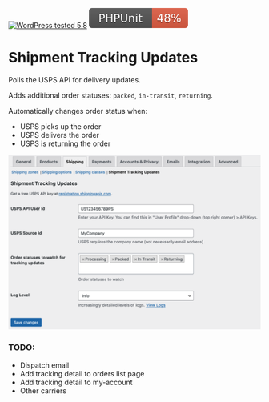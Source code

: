 [![WordPress tested 5.8](https://img.shields.io/badge/WordPress-v5.8%20tested-0073aa.svg)](https://wordpress.org/plugins/bh-wc-shipment-tracking-updates) [![PHPUnit ](./.github/coverage.svg)](https://brianhenryie.github.io/bh-wc-shipment-tracking-updates/)

# Shipment Tracking Updates

Polls the USPS API for delivery updates.

Adds additional order statuses: `packed`, `in-transit`, `returning`.

Automatically changes order status when: 
* USPS picks up the order
* USPS delivers the order
* USPS is returning the order


![Settings](./assets/screenshot-1.png "Enable auto-purchase, order status after auto-purchase, order status after printing, log level")


### TODO:

* Dispatch email
* Add tracking detail to orders list page
* Add tracking detail to my-account
* Other carriers